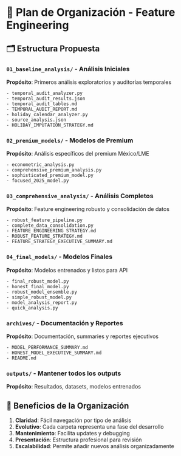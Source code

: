 # 📁 Plan de Organización - Feature Engineering

## 🗂️ Estructura Propuesta

### `01_baseline_analysis/` - Análisis Iniciales
**Propósito**: Primeros análisis exploratorios y auditorías temporales
```
- temporal_audit_analyzer.py
- temporal_audit_results.json  
- temporal_audit_tables.md
- TEMPORAL_AUDIT_REPORT.md
- holiday_calendar_analyzer.py
- source_analysis.json
- HOLIDAY_IMPUTATION_STRATEGY.md
```

### `02_premium_models/` - Modelos de Premium
**Propósito**: Análisis específicos del premium México/LME
```
- econometric_analysis.py
- comprehensive_premium_analysis.py  
- sophisticated_premium_model.py
- focused_2025_model.py
```

### `03_comprehensive_analysis/` - Análisis Completos
**Propósito**: Feature engineering robusto y consolidación de datos
```
- robust_feature_pipeline.py
- complete_data_consolidation.py
- FEATURE_ENGINEERING_STRATEGY.md
- ROBUST_FEATURE_STRATEGY.md
- FEATURE_STRATEGY_EXECUTIVE_SUMMARY.md
```

### `04_final_models/` - Modelos Finales 
**Propósito**: Modelos entrenados y listos para API
```
- final_robust_model.py
- honest_final_model.py
- robust_model_ensemble.py
- simple_robust_model.py
- model_analysis_report.py
- quick_analysis.py
```

### `archives/` - Documentación y Reportes
**Propósito**: Documentación, summaries y reportes ejecutivos
```
- MODEL_PERFORMANCE_SUMMARY.md
- HONEST_MODEL_EXECUTIVE_SUMMARY.md
- README.md
```

### `outputs/` - Mantener todos los outputs
**Propósito**: Resultados, datasets, modelos entrenados

## 🎯 Beneficios de la Organización

1. **Claridad**: Fácil navegación por tipo de análisis
2. **Evolutivo**: Cada carpeta representa una fase del desarrollo
3. **Mantenimiento**: Facilita updates y debugging
4. **Presentación**: Estructura profesional para revisión
5. **Escalabilidad**: Permite añadir nuevos análisis organizadamente
